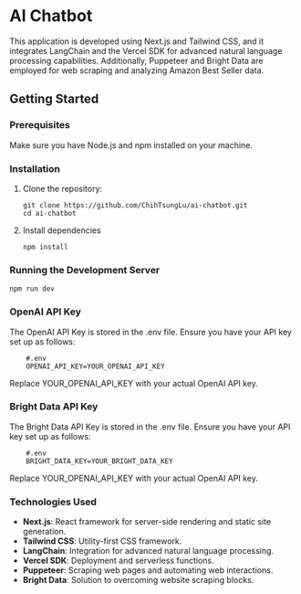 # AI Chatbot

This application is developed using Next.js and Tailwind CSS, and it integrates LangChain and the Vercel SDK for advanced natural language processing capabilities. 
Additionally, Puppeteer and Bright Data are employed for web scraping and analyzing Amazon Best Seller data.
## Getting Started

### Prerequisites

Make sure you have Node.js and npm installed on your machine.

### Installation

1. Clone the repository:
   ```
   git clone https://github.com/ChihTsungLu/ai-chatbot.git
   cd ai-chatbot
   ```
2. Install dependencies
   ```
   npm install
   ```
### Running the Development Server
   ```
   npm run dev
   ```

### OpenAI API Key
The OpenAI API Key is stored in the .env file. Ensure you have your API key set up as follows:
   ```
       #.env
       OPENAI_API_KEY=YOUR_OPENAI_API_KEY
   ```
    
Replace YOUR_OPENAI_API_KEY with your actual OpenAI API key.

### Bright Data API Key
The Bright Data API Key is stored in the .env file. Ensure you have your API key set up as follows:
   ```
       #.env
       BRIGHT_DATA_KEY=YOUR_BRIGHT_DATA_KEY
   ```
    
Replace YOUR_OPENAI_API_KEY with your actual OpenAI API key.

### Technologies Used

- **Next.js**: React framework for server-side rendering and static site generation.
- **Tailwind CSS**: Utility-first CSS framework.
- **LangChain**: Integration for advanced natural language processing.
- **Vercel SDK**: Deployment and serverless functions.
- **Puppeteer**: Scraping web pages and automating web interactions.
- **Bright Data**: Solution to overcoming website scraping blocks.
